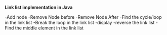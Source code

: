 <b>Link list implementation in Java</b>

-Add node
-Remove Node before
-Remove Node After
-Find the cycle/loop in the link list
-Break the loop in the link list
-display
-reverse the link list
-Find the middle element in the link list
